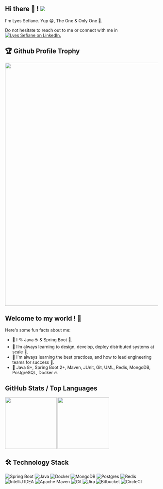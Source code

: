## Hi there 👋 !  ![](https://komarev.com/ghpvc/?username=lyes-s&color=green)

I'm Lyes Sefiane. Yup 😁, The One & Only One 🧐. 

Do not hesitate to reach out to me or connect with me in <a href="https://ca.linkedin.com/in/lyes-sefiane">
<img alt="Lyes Sefiane on LinkedIn" src="https://img.shields.io/badge/LinkedIn-0077B5?style=for-the-badge&logo=linkedin&logoColor=white" />.</a>


## 🏆 Github Profile Trophy

<a href="https://github.com/ryo-ma/github-profile-trophy">
  <img width=800 src="https://github-profile-trophy.vercel.app/?username=lyes-s&column=8&theme=darkhub&no-frame=true"/>
</a>

<h2>Welcome to my world ! 🥳</h2>

Here's some fun facts about me:

- 🔭 I 💘 Java ☕️ & Spring Boot 🗽. 
- 🌱 I’m always learning to design, develop, deploy distributed systems at scale 🚀.
- 🎯 I'm always learning the best practices, and how to lead engineering teams for success 🎇.
- 💬 Java 8+, Spring Boot 2+, Maven, JUnit, Git, UML, Redis, MongoDB, PostgreSQL, Docker 🔥.


## GitHub Stats / Top Languages

<div>
  <img height="170" align="left" src="https://github-readme-stats.vercel.app/api?username=lyes-s&show_icons=true&theme=radical" />
  <img height="170" src="https://github-readme-stats.vercel.app/api/top-langs/?username=lyes-s&show_icons=true&layout=compact&theme=radical" />
</div>

## 🛠 Technology Stack

![Spring Boot](https://img.shields.io/badge/springboot-%236DB33F.svg?style=for-the-badge&logo=springboot&logoColor=white)
![Java](https://img.shields.io/badge/java-%23ED8B00.svg?style=for-the-badge&logo=java&logoColor=white)
![Docker](https://img.shields.io/badge/docker-%230db7ed.svg?style=for-the-badge&logo=docker&logoColor=white)
![MongoDB](https://img.shields.io/badge/MongoDB-%234ea94b.svg?style=for-the-badge&logo=mongodb&logoColor=white)
![Postgres](https://img.shields.io/badge/postgres-%23316192.svg?style=for-the-badge&logo=postgresql&logoColor=white)
![Redis](https://img.shields.io/badge/redis-%23DD0031.svg?style=for-the-badge&logo=redis&logoColor=white)
![IntelliJ IDEA](https://img.shields.io/badge/IntelliJIDEA-000000.svg?style=for-the-badge&logo=intellij-idea&logoColor=white)
![Apache Maven](https://img.shields.io/badge/Apache%20Maven-C71A36?style=for-the-badge&logo=Apache%20Maven&logoColor=white)
![Git](https://img.shields.io/badge/git-%23F05033.svg?style=for-the-badge&logo=git&logoColor=white)
![Jira](https://img.shields.io/badge/jira-%230A0FFF.svg?style=for-the-badge&logo=jira&logoColor=white)
![Bitbucket](https://img.shields.io/badge/bitbucket-%230047B3.svg?style=for-the-badge&logo=bitbucket&logoColor=white)
![CircleCI](https://img.shields.io/badge/circle%20ci-%23161616.svg?style=for-the-badge&logo=circleci&logoColor=white)
